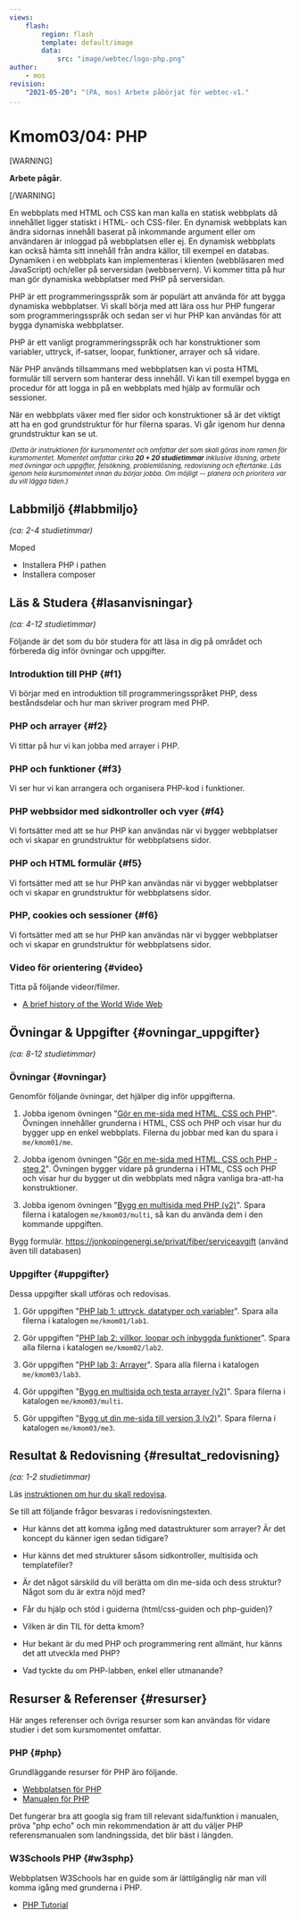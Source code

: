 ```yaml
---
views:
    flash:
        region: flash
        template: default/image
        data:
            src: "image/webtec/logo-php.png"
author:
    - mos
revision:
    "2021-05-20": "(PA, mos) Arbete påbörjat för webtec-v1."
...
```

Kmom03/04: PHP
==================================

[WARNING]

**Arbete pågår**.

[/WARNING]

<!-- stop-->

En webbplats med HTML och CSS kan man kalla en statisk webbplats då innehållet ligger statiskt i HTML- och CSS-filer. En dynamisk webbplats kan ändra sidornas innehåll baserat på inkommande argument eller om användaren är inloggad på webbplatsen eller ej. En dynamisk webbplats kan också hämta sitt innehåll från andra källor, till exempel en databas. Dynamiken i en webbplats kan implementeras i klienten (webbläsaren med JavaScript) och/eller på serversidan (webbservern). Vi kommer titta på hur man gör dynamiska webbplatser med PHP på serversidan.

PHP är ett programmeringsspråk som är populärt att använda för att bygga dynamiska webbplatser. Vi skall börja med att lära oss hur PHP fungerar som programmeringsspråk och sedan ser vi hur PHP kan användas för att bygga dynamiska webbplatser.

PHP är ett vanligt programmeringsspråk och har konstruktioner som variabler, uttryck, if-satser, loopar, funktioner, arrayer och så vidare.

När PHP används tillsammans med webbplatsen kan vi posta HTML formulär till servern som hanterar dess innehåll. Vi kan till exempel bygga en procedur för att logga in på en webbplats med hjälp av formulär och sessioner.

När en webbplats växer med fler sidor och konstruktioner så är det viktigt att ha en god grundstruktur för hur filerna sparas. Vi går igenom hur denna grundstruktur kan se ut.

<!--more-->

<!--
[FIGURE src=image/snapht18/multipage.png?w=w3 caption="En multisida i PHP, navigeringsmeny i vänsterkanten och färgad i pastellfärger."]
-->

<small><i>(Detta är instruktionen för kursmomentet och omfattar det som skall göras inom ramen för kursmomentet. Momentet omfattar cirka **20 + 20 studietimmar** inklusive läsning, arbete med övningar och uppgifter, felsökning, problemlösning, redovisning och eftertanke. Läs igenom hela kursmomentet innan du börjar jobba. Om möjligt -- planera och prioritera var du vill lägga tiden.)</i></small>



Labbmiljö  {#labbmiljo}
---------------------------------

*(ca: 2-4 studietimmar)*

Moped

* Installera PHP i pathen
* Installera composer



Läs & Studera  {#lasanvisningar}
---------------------------------

*(ca: 4-12 studietimmar)*

Följande är det som du bör studera för att läsa in dig på området och förbereda dig inför övningar och uppgifter.



### Introduktion till PHP {#f1}

Vi börjar med en introduktion till programmeringsspråket PHP, dess beståndsdelar och hur man skriver program med PHP.

<!--
Slides till föreläsningen "[HTML, introduktion](https://dbwebb-se.github.io/webtec/lecture/L01-html-intro/slide.html)".

[YOUTUBE src="RJ5HKgZZs6w" width=700 caption="HTML, introduktion (med Mikael)."]
-->



### PHP och arrayer {#f2}

Vi tittar på hur vi kan jobba med arrayer i PHP.

<!--
Slides till föreläsningen "[HTML, introduktion](https://dbwebb-se.github.io/webtec/lecture/L01-html-intro/slide.html)".

[YOUTUBE src="RJ5HKgZZs6w" width=700 caption="HTML, introduktion (med Mikael)."]
-->



### PHP och funktioner {#f3}

Vi ser hur vi kan arrangera och organisera PHP-kod i funktioner.

<!--
Slides till föreläsningen "[HTML, introduktion](https://dbwebb-se.github.io/webtec/lecture/L01-html-intro/slide.html)".

[YOUTUBE src="RJ5HKgZZs6w" width=700 caption="HTML, introduktion (med Mikael)."]
-->



### PHP webbsidor med sidkontroller och vyer {#f4}

Vi fortsätter med att se hur PHP kan användas när vi bygger webbplatser och vi skapar en grundstruktur för webbplatsens sidor.

<!--
Slides till föreläsningen "[HTML, introduktion](https://dbwebb-se.github.io/webtec/lecture/L01-html-intro/slide.html)".

[YOUTUBE src="RJ5HKgZZs6w" width=700 caption="HTML, introduktion (med Mikael)."]
-->



### PHP och HTML formulär {#f5}

Vi fortsätter med att se hur PHP kan användas när vi bygger webbplatser och vi skapar en grundstruktur för webbplatsens sidor.

<!--
Slides till föreläsningen "[HTML, introduktion](https://dbwebb-se.github.io/webtec/lecture/L01-html-intro/slide.html)".

[YOUTUBE src="RJ5HKgZZs6w" width=700 caption="HTML, introduktion (med Mikael)."]
-->



### PHP, cookies och sessioner {#f6}

Vi fortsätter med att se hur PHP kan användas när vi bygger webbplatser och vi skapar en grundstruktur för webbplatsens sidor.

<!--
Slides till föreläsningen "[HTML, introduktion](https://dbwebb-se.github.io/webtec/lecture/L01-html-intro/slide.html)".

[YOUTUBE src="RJ5HKgZZs6w" width=700 caption="HTML, introduktion (med Mikael)."]
-->




<!--

Lägg läsanvisningar under respektive föreläsning

### PHP {#php}


Läs följande för att bekanta dig med tekniken.

1. Bekanta dig kort med [webbplatsen för PHP](http://php.net/), bara så att du har varit där och ser hur den ser ut. Det som vi framförallt kommer att använda framöver är [manualen för PHP](http://php.net/manual/en/). Kika snabbt igenom dess innehållsförteckning så att du ser vad det handlar om. Du behöver inte studera något i detalj för tillfället. Även för PHP funkar googling bra att nå rätt sida i referensmanualen, pröva "php echo" och min rekommendation är att du väljer PHP referensmanualen som landningssida, det blir bäst i längden.



### Kurslitteratur {#kursboken}

I kursboken [Webbutveckling med PHP och MySQL](kunskap/boken-webbutveckling-med-php-och-mysql) är följande kapitel relevanta att läsa igenom och/eller använda som referens.

* Kapitel 1 Introduktion
* Kapitel 2 Variabler
* Kapitel 3 Konstanter
* Kapitel 4 Operatorer
* Kapitel 5 Villkorssatser
* Kapitel 6 Iterationer

-->


### Video för orientering {#video}

Titta på följande videor/filmer.

* [A brief history of the World Wide Web](https://www.youtube.com/watch?v=sSqZ_hJu9zA)



Övningar & Uppgifter  {#ovningar_uppgifter}
-------------------------------------------

*(ca: 8-12 studietimmar)*



### Övningar {#ovningar}

Genomför följande övningar, det hjälper dig inför uppgifterna.

1. Jobba igenom övningen "[Gör en me-sida med HTML, CSS och PHP](kunskap/skapa-en-webbsida-med-html-css-och-php)". Övningen innehåller grunderna i HTML, CSS och PHP och visar hur du bygger upp en enkel webbplats. Filerna du jobbar med kan du spara i `me/kmom01/me`.

1. Jobba igenom övningen "[Gör en me-sida med HTML, CSS och PHP - steg 2](kunskap/skapa-en-webbsida-med-html-css-och-php-steg-2)". Övningen bygger vidare på grunderna i HTML, CSS och PHP och visar hur du bygger ut din webbplats med några vanliga bra-att-ha konstruktioner.

1. Jobba igenom övningen "[Bygg en multisida med PHP (v2)](kunskap/bygg-en-multisida-med-php-v2)". Spara filerna i katalogen `me/kmom03/multi`, så kan du använda dem i den kommande uppgiften.


Bygg formulär.
https://jonkopingenergi.se/privat/fiber/serviceavgift (använd även till databasen)

<!--
Programmera PHP i cli-skript

Formulär GET
* POST
* FILE
* SESSION
* COOKIE
* login

* kontaktformulär, flashmeddelande

PHP
* funktioner, arrayer
-->



### Uppgifter {#uppgifter}

Dessa uppgifter skall utföras och redovisas.

1. Gör uppgiften "[PHP lab 1: uttryck, datatyper och variabler](uppgift/php-lab1-uttryck-datatyper-och-variabler)". Spara alla filerna i katalogen `me/kmom01/lab1`.

1. Gör uppgiften "[PHP lab 2: villkor, loopar och inbyggda funktioner](uppgift/php-lab2-villkor-loopar-och-inbyggda-funktioner)". Spara alla filerna i katalogen `me/kmom02/lab2`.

1. Gör uppgiften "[PHP lab 3: Arrayer](uppgift/php-lab3-arrayer)". Spara alla filerna i katalogen `me/kmom03/lab3`.

1. Gör uppgiften "[Bygg en multisida och testa arrayer (v2)](uppgift/bygg-en-multisida-och-testa-arrayer-v2)". Spara filerna i katalogen `me/kmom03/multi`.

1. Gör uppgiften "[Bygg ut din me-sida till version 3 (v2)](uppgift/bygg-ut-din-htmlphp-me-sida-till-version-3-v2)". Spara filerna i katalogen `me/kmom03/me3`.



Resultat & Redovisning  {#resultat_redovisning}
-----------------------------------------------

*(ca: 1-2 studietimmar)*

Läs [instruktionen om hur du skall redovisa](./../redovisa).

Se till att följande frågor besvaras i redovisningstexten.

* Hur känns det att komma igång med datastrukturer som arrayer? Är det koncept du känner igen sedan tidigare?
* Hur känns det med strukturer såsom sidkontroller, multisida och templatefiler?
* Är det något särskild du vill berätta om din me-sida och dess struktur? Något som du är extra nöjd med?
* Får du hjälp och stöd i guiderna (html/css-guiden och php-guiden)?
* Vilken är din TIL för detta kmom?

* Hur bekant är du med PHP och programmering rent allmänt, hur känns det att utveckla med PHP?
* Vad tyckte du om PHP-labben, enkel eller utmanande?



Resurser & Referenser {#resurser}
---------------------------------

Här anges referenser och övriga resurser som kan användas för vidare studier i det som kursmomentet omfattar.



### PHP {#php}

Grundläggande resurser för PHP äro följande.

* [Webbplatsen för PHP](http://php.net/)
* [Manualen för PHP](http://php.net/manual/en/)

Det fungerar bra att googla sig fram till relevant sida/funktion i manualen, pröva "php echo" och min rekommendation är att du väljer PHP referensmanualen som landningssida, det blir bäst i längden.



### W3Schools PHP {#w3sphp}

Webbplatsen W3Schools har en guide som är lättilgänglig när man vill komma igång med grunderna i PHP.

* [PHP Tutorial](https://www.w3schools.com/php/)



<!--
### PHP Guide {#phpguide}

Läs igenom följande sektion i guiden "[Kom igång med programmering i PHP](guide/kom-igang-med-programmering-i-php)". Det ger dig en grundläggande introduktion i att hantera PHP och hjälper dig inför de uppgifter du skall göra.

* [Grunder och struktur](guide/kom-igang-med-programmering-i-php/grunder-och-struktur)
* [Datastrukturer](guide/kom-igang-med-programmering-i-php/datastrukturer)
* [Värden, variabler och typer](guide/kom-igang-med-programmering-i-php/varden-variabler-och-typer)
* [Kontrollstrukturer](guide/kom-igang-med-programmering-i-php/kontrollstrukturer)
* [Sidkontroller](guide/kom-igang-med-programmering-i-php/sidkontroller)



### PHP videoserie {#phpvideo}

Det finns en videoserie som bygger på innehållet i guiden, kika gärna på den som ett komplement till guiden.

* [Kom igång med programmering i PHP (2019)](https://www.youtube.com/playlist?list=PLKtP9l5q3ce-oIvGdREyAH-Oq_DQdqYW1)

-->

